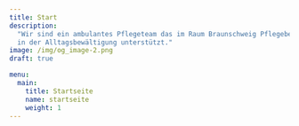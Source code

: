```yaml
---
title: Start
description:
  "Wir sind ein ambulantes Pflegeteam das im Raum Braunschweig Pflegebedürftige
  in der Alltagsbewältigung unterstützt."
image: /img/og_image-2.png
draft: true

menu:
  main:
    title: Startseite
    name: startseite
    weight: 1
---
```

